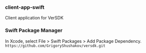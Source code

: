 ### client-app-swift

Client application for VerSDK

### Swift Package Manager

In Xcode, select File > Swift Packages > Add Package Dependency.
```https://github.com/GrigoryShushakov/versdk.git```
